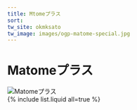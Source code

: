 ```yaml
---
title: Mtomeプラス
sort: 
tw_site: okmksato
tw_image: images/ogp-matome-special.jpg  
---
```

# Matomeプラス  
![Matomeプラス](ogp-matome-special.jpg)  
{% include list.liquid all=true %}
